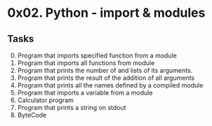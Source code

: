 
# 0x02. Python - import & modules

## Tasks

0. Program that imports specified function from a module
1. Program that imports all functions from module
2. Program that prints the number of and lists of its arguments.
3. Program that prints the result of the addition of all arguments
4. Program that prints all the names defined by a compiled module
5. Program that imports a variable from a module
6. Calculator program
7. Program that prints a string on stdout
8. ByteCode
